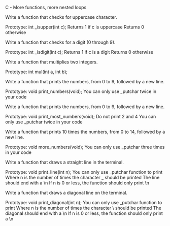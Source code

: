 C - More functions, more nested loops

Write a function that checks for uppercase character.

Prototype: int _isupper(int c);
Returns 1 if c is uppercase
Returns 0 otherwise


Write a function that checks for a digit (0 through 9).

Prototype: int _isdigit(int c);
Returns 1 if c is a digit
Returns 0 otherwise


Write a function that multiplies two integers.

Prototype: int mul(int a, int b);


Write a function that prints the numbers, from 0 to 9, followed by a new line.

Prototype: void print_numbers(void);
You can only use _putchar twice in your code


Write a function that prints the numbers, from 0 to 9, followed by a new line.

Prototype: void print_most_numbers(void);
Do not print 2 and 4
You can only use _putchar twice in your code

Write a function that prints 10 times the numbers, from 0 to 14, followed by a new line.

Prototype: void more_numbers(void);
You can only use _putchar three times in your code


Write a function that draws a straight line in the terminal.

Prototype: void print_line(int n);
You can only use _putchar function to print
Where n is the number of times the character _ should be printed
The line should end with a \n
If n is 0 or less, the function should only print \n


Write a function that draws a diagonal line on the terminal.

Prototype: void print_diagonal(int n);
You can only use _putchar function to print
Where n is the number of times the character \ should be printed
The diagonal should end with a \n
If n is 0 or less, the function should only print a \n


